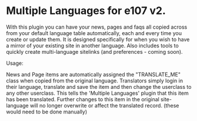 # Multiple Languages for e107 v2.
With this plugin you can have your news, pages and faqs all copied across from your default language table automatically, each and every time you create or update them.
It is designed specifically for when you wish to have a mirror of your existing site in another language.
Also includes tools to quickly create multi-language sitelinks (and preferences - coming soon).

Usage:

News and Page items are automatically assigned the "TRANSLATE_ME" class when copied from the original language.
Translators simply login in their language, translate and save the item and then change the userclass to any other userclass.
This tells the 'Multiple Languages' plugin that this item has been translated. Further changes to this item in the original site-language will no longer overwrite or affect the translated record. (these would need to be done manually)


